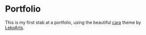 # Portfolio

This is my first stab at a portfolio, using the beautiful
[cara](https://github.com/LekoArts/gatsby-themes/tree/master/themes/gatsby-theme-cara)
theme by [LekoArts](https://github.com/LekoArts).
